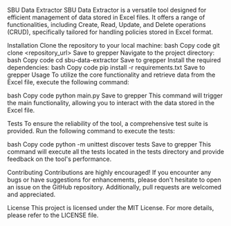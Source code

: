 SBU Data Extractor
SBU Data Extractor is a versatile tool designed for efficient management of data stored in Excel files. It offers a range of functionalities, including Create, Read, Update, and Delete operations (CRUD), specifically tailored for handling policies stored in Excel format.

Installation
Clone the repository to your local machine:
bash
Copy code
git clone <repository_url>
Save to grepper
Navigate to the project directory:
bash
Copy code
cd sbu-data-extractor
Save to grepper
Install the required dependencies:
bash
Copy code
pip install -r requirements.txt
Save to grepper
Usage
To utilize the core functionality and retrieve data from the Excel file, execute the following command:

bash
Copy code
python main.py
Save to grepper
This command will trigger the main functionality, allowing you to interact with the data stored in the Excel file.

Tests
To ensure the reliability of the tool, a comprehensive test suite is provided. Run the following command to execute the tests:

bash
Copy code
python -m unittest discover tests
Save to grepper
This command will execute all the tests located in the tests directory and provide feedback on the tool's performance.

Contributing
Contributions are highly encouraged! If you encounter any bugs or have suggestions for enhancements, please don't hesitate to open an issue on the GitHub repository. Additionally, pull requests are welcomed and appreciated.

License
This project is licensed under the MIT License. For more details, please refer to the LICENSE file.